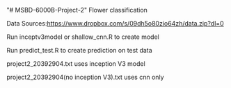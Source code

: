 "# MSBD-6000B-Project-2" 
Flower classification

Data Sources:https://www.dropbox.com/s/09dh5o80zio64zh/data.zip?dl=0

Run inceptv3model or shallow_cnn.R to create model

Run predict_test.R to create prediction on test data

project2_20392904.txt uses inception V3 model

project2_20392904(no inception V3).txt uses cnn only
